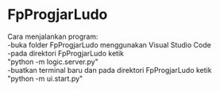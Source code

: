 # FpProgjarLudo
Cara menjalankan program:  
-buka folder FpProgjarLudo menggunakan Visual Studio Code  
-pada direktori FpProgjarLudo ketik  
"python -m logic.server.py"  
-buatkan terminal baru dan pada direktori FpProgjarLudo ketik  
"python -m ui.start.py"  
